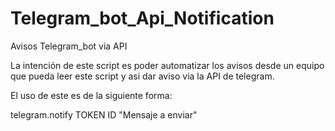 # Telegram_bot_Api_Notification
Avisos Telegram_bot via API

La intención de este script es poder automatizar los avisos desde un equipo que pueda leer este script y asi dar aviso via la API de telegram.

El uso de este es de la siguiente forma:

telegram.notify TOKEN ID "Mensaje a enviar"
